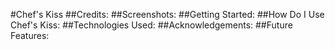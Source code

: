 #Chef's Kiss
##Credits:
##Screenshots:
##Getting Started:
##How Do I Use Chef's Kiss:
##Technologies Used:
##Acknowledgements:
##Future Features:
